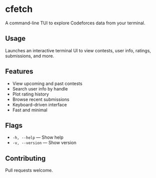 # cfetch

A command-line TUI to explore Codeforces data from your terminal.

## Usage
Launches an interactive terminal UI to view contests, user info, ratings, submissions, and more.

## Features

- View upcoming and past contests
- Search user info by handle
- Plot rating history
- Browse recent submissions
- Keyboard-driven interface
- Fast and minimal

## Flags

- `-h, --help` — Show help
- `-v, --version` — Show version

## Contributing

Pull requests welcome.
